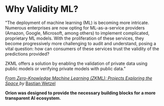 # Why Validity ML?

"The deployment of machine learning (ML) is becoming more intricate. Numerous enterprises are now opting for ML-as-a-service providers (Amazon, Google, Microsoft, among others) to implement complicated, proprietary ML models. With the proliferation of these services, they become progressively more challenging to audit and understand, posing a vital question: how can consumers of these services trust the validity of the predictions provided?

ZKML offers a solution by enabling the validation of private data using public models or verifying private models with public data."

[_From Zero-Knowledge Machine Learning (ZKML): Projects Exploring the Space_ ](https://bwetzel.medium.com/zero-knowledge-machine-learning-zkml-projects-exploring-the-space-fc9d5f04fb65)_by_ [Bastian Wetzel](https://bwetzel.medium.com/?source=post\_page-----fc9d5f04fb65--------------------------------)

**Orion was designed to provide the necessary building blocks for a more transparent AI ecosystem.**

